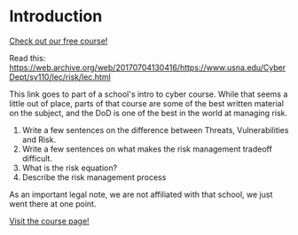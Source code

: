 # Introduction

[Check out our free course!](https://academy.hoppersroppers.org/mod/page/view.php?id=887)

Read this: <https://web.archive.org/web/20170704130416/https://www.usna.edu/CyberDept/sy110/lec/risk/lec.html>

This link goes to part of a school's intro to cyber course. While that seems a little out of place, parts of that course are some of the best written material on the subject, and the DoD is one of the best in the world at managing risk.

1. Write a few sentences on the difference between Threats, Vulnerabilities and Risk.
2. Write a few sentences on what makes the risk management tradeoff difficult.
3. What is the risk equation? 
4. Describe the risk management process


As an important legal note, we are not affiliated with that school, we just went there at one point. 

[Visit the course page!](https://academy.hoppersroppers.org/mod/assign/view.php?id=887)
 
